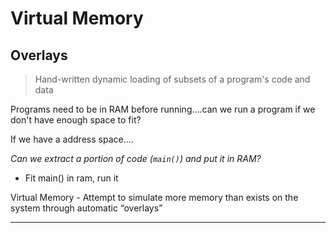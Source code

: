 # Virtual Memory
## Overlays

> Hand-written dynamic loading of subsets of a program's code and data

Programs need to be in RAM before running....can we run a program if we don't have enough space to fit?

If we have a address space....

*Can we extract a portion of code (`main()`) and put it in RAM?*
- Fit main() in ram, run it

Virtual Memory - Attempt to simulate more memory than exists on the system through automatic “overlays”

---
